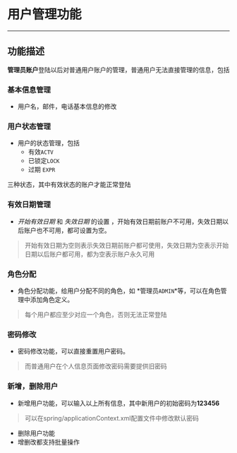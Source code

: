 # 用户管理功能

---

## 功能描述

**管理员账户**登陆以后对普通用户账户的管理，普通用户无法直接管理的信息，包括

### 基本信息管理

* 用户名，邮件，电话基本信息的修改

### 用户状态管理

* 用户的状态管理，包括
  * 有效`ACTV`
  * 已锁定`LOCK`
  * 过期 `EXPR`

三种状态，其中有效状态的账户才能正常登陆

### 有效日期管理

*  *开始有效日期* 和 *失效日期* 的设置 ，开始有效日期前账户不可用，失效日期以后账户也不可用，都可设置为空。

> 开始有效日期为空则表示失效日期前账户都可使用，失效日期为空表示开始日期以后账户都可用，都为空表示账户永久可用

### 角色分配

* 角色分配功能，给用户分配不同的角色，如 *管理员`ADMIN`*等，可以在角色管理中添加角色定义。

> 每个用户都应至少对应一个角色，否则无法正常登陆

### 密码修改

* 密码修改功能，可以直接重置用户密码。

> 而普通用户在个人信息页面修改密码需要提供旧密码

### 新增，删除用户
*  新增用户功能，可以输入以上所有信息，其中新用户的初始密码为**123456**

> 可以在spring\/applicationContext.xml配置文件中修改默认密码

* 删除用户功能
* 增删改都支持批量操作

